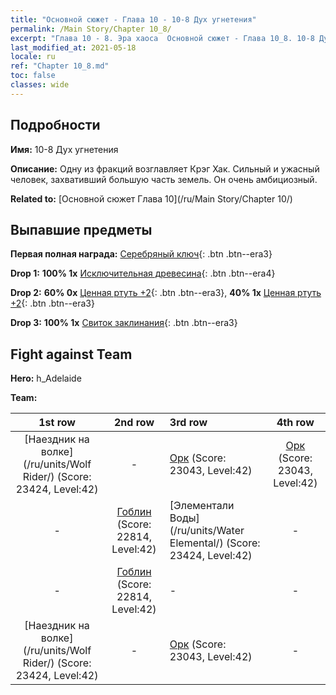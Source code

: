 ```yaml
---
title: "Основной сюжет - Глава 10 - 10-8 Дух угнетения"
permalink: /Main Story/Chapter 10_8/
excerpt: "Глава 10 - 8. Эра хаоса  Основной сюжет - Глава 10_8. 10-8 Дух угнетения"
last_modified_at: 2021-05-18
locale: ru
ref: "Chapter 10_8.md"
toc: false
classes: wide
---
```


## Подробности

 **Имя:** 10-8 Дух угнетения

 **Описание:** Одну из фракций возглавляет Крэг Хак. Сильный и ужасный человек, захвативший большую часть земель. Он очень амбициозный.

 **Related to:** [Основной сюжет Глава 10](/ru/Main Story/Chapter 10/)

## Выпавшие предметы

 **Первая полная награда:** [Серебряный ключ](/ItemsRU/con_693/){: .btn .btn--era3}

 **Drop 1:** **100% 1x** [Исключительная древесина](/ItemsRU/mat_34/){: .btn .btn--era4}

 **Drop 2:** **60% 0x** [Ценная ртуть +2](/ItemsRU/mat_28/){: .btn .btn--era3}, **40% 1x** [Ценная ртуть +2](/ItemsRU/mat_28/){: .btn .btn--era3}

 **Drop 3:** **100% 1x** [Свиток заклинания](/ItemsRU/con_694/){: .btn .btn--era3}


## Fight against Team
 **Hero:** h_Adelaide

 **Team:**


  | 1st row | 2nd row | 3rd row | 4th row |
  |:----:|:----:|:----|:----:|
  | [Наездник на волке](/ru/units/Wolf Rider/) (Score: 23424, Level:42)  | - | [Орк](/ru/units/Orc/) (Score: 23043, Level:42)  | [Орк](/ru/units/Orc/) (Score: 23043, Level:42)  |
  | - | [Гоблин](/ru/units/Goblin/) (Score: 22814, Level:42)  | [Элементали Воды](/ru/units/Water Elemental/) (Score: 23424, Level:42)  | - |
  | - | [Гоблин](/ru/units/Goblin/) (Score: 22814, Level:42)  | - | - |
  | [Наездник на волке](/ru/units/Wolf Rider/) (Score: 23424, Level:42)  | - | [Орк](/ru/units/Orc/) (Score: 23043, Level:42)  | - |


